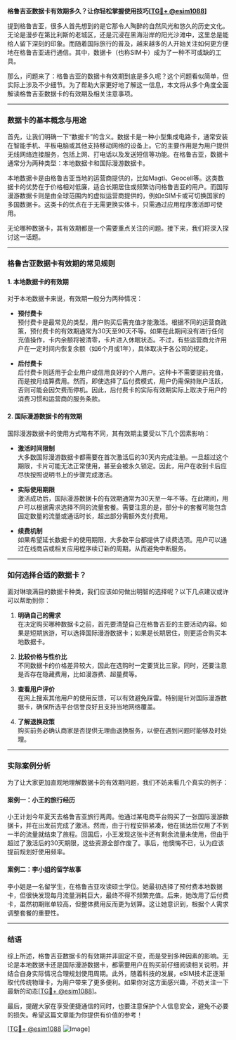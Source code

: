 **格鲁吉亚数据卡有效期多久？让你轻松掌握使用技巧[[TG💪+ @esim1088](https://t.me/s/esim1088)]**

提到格鲁吉亚，很多人首先想到的是它那令人陶醉的自然风光和悠久的历史文化。无论是漫步在第比利斯的老城区，还是沉浸在黑海沿岸的阳光沙滩中，这里总是能给人留下深刻的印象。而随着国际旅行的普及，越来越多的人开始关注如何更方便地在格鲁吉亚进行通信。其中，数据卡（也称SIM卡）成为了一种不可或缺的工具。

那么，问题来了：格鲁吉亚的数据卡有效期到底是多久呢？这个问题看似简单，但实际上涉及不少细节。为了帮助大家更好地了解这一信息，本文将从多个角度全面解读格鲁吉亚数据卡的有效期及相关注意事项。

---

### 数据卡的基本概念与用途

首先，让我们明确一下“数据卡”的含义。数据卡是一种小型集成电路卡，通常安装在智能手机、平板电脑或其他支持移动网络的设备上。它的主要作用是为用户提供无线网络连接服务，包括上网、打电话以及发送短信等功能。在格鲁吉亚，数据卡通常分为两种类型：本地数据卡和国际漫游数据卡。

本地数据卡是由格鲁吉亚当地的运营商提供的，比如Magti、Geocell等。这类数据卡的优势在于价格相对低廉，适合长期居住或频繁访问格鲁吉亚的用户。而国际漫游数据卡则是由全球范围内的虚拟运营商提供的，例如eSIM卡或可切换国家的多国数据卡。这类卡的优点在于无需更换实体卡，只需通过应用程序激活即可使用。

无论哪种数据卡，其有效期都是一个需要重点关注的问题。接下来，我们将深入探讨这一话题。

---

### 格鲁吉亚数据卡有效期的常见规则

#### 1. **本地数据卡的有效期**
对于本地数据卡来说，有效期一般分为两种情况：

- **预付费卡**  
  预付费卡是最常见的类型，用户购买后需充值才能激活。根据不同的运营商政策，预付费卡的有效期通常为30天至90天不等。如果在此期间没有进行任何充值操作，卡内余额将被清零，卡片进入休眠状态。不过，有些运营商允许用户在一定时间内恢复余额（如6个月或1年），具体取决于各公司的规定。

- **后付费卡**  
  后付费卡则适用于企业用户或信用良好的个人用户。这种卡不需要提前充值，而是按月结算费用。然而，即使选择了后付费模式，用户仍需保持账户活跃，否则可能会因欠费而停机。因此，后付费卡的实际有效期实际上取决于用户的消费习惯和运营商的服务条款。

#### 2. **国际漫游数据卡的有效期**
国际漫游数据卡的使用方式略有不同，其有效期主要受以下几个因素影响：

- **激活时间限制**  
  大多数国际漫游数据卡都需要在首次激活后的30天内完成注册。一旦超过这个期限，卡片可能无法正常使用，甚至会被永久锁定。因此，用户在收到卡后应尽快按照说明书上的步骤完成激活。

- **实际使用期限**  
  激活成功后，国际漫游数据卡的有效期通常为30天至一年不等。在此期间，用户可以根据需求选择不同的流量套餐。需要注意的是，部分卡的套餐可能包含固定数量的流量或通话时长，超出部分需额外支付费用。

- **续费机制**  
  如果希望延长数据卡的使用期限，大多数平台都提供了续费选项。用户可以通过在线商店或相关应用程序续订新的周期，从而避免中断服务。

---

### 如何选择合适的数据卡？

面对琳琅满目的数据卡种类，我们应该如何做出明智的选择呢？以下几点建议或许可以帮助到你：

1. **明确自己的需求**  
   在决定购买哪种数据卡之前，首先要清楚自己在格鲁吉亚的主要活动内容。如果是短期旅游，可以选择国际漫游数据卡；如果是长期居住，则更适合购买本地数据卡。

2. **比较价格与性价比**  
   不同数据卡的价格差异较大，因此在选购时一定要货比三家。同时，还要注意是否存在隐藏费用，比如漫游费、超量费等。

3. **查看用户评价**  
   在网上搜索其他用户的使用反馈，可以有效避免踩雷。特别是针对国际漫游数据卡，确保所选平台信誉良好且支持当地网络覆盖。

4. **了解退换政策**  
   购买前务必确认商家是否提供无理由退换服务，以便在遇到问题时能够及时处理。

---

### 实际案例分析

为了让大家更加直观地理解数据卡的有效期问题，我们不妨来看几个真实的例子：

#### 案例一：小王的旅行经历  
小王计划今年夏天去格鲁吉亚旅行两周。他通过某电商平台购买了一张国际漫游数据卡，并在出发前完成了激活。然而，由于行程安排紧凑，他在抵达后仅用了不到一半的流量就结束了旅程。回国后，小王发现这张卡还有剩余流量未使用，但由于超过了激活后的30天期限，这些资源全部作废了。事后，他懊悔不已，认为应该提前规划好使用频率。

#### 案例二：李小姐的留学故事  
李小姐是一名留学生，在格鲁吉亚攻读硕士学位。她最初选择了预付费本地数据卡，但很快发现每月流量消耗巨大，最终不得不频繁充值。后来，她改用了后付费卡，虽然初期账单较高，但整体费用反而更为划算。这让她意识到，根据个人需求调整套餐的重要性。

---

### 结语

综上所述，格鲁吉亚数据卡的有效期并非固定不变，而是受到多种因素的影响。无论是本地数据卡还是国际漫游数据卡，都需要用户在购买前仔细阅读相关说明，并结合自身实际情况合理规划使用周期。此外，随着科技的发展，eSIM技术正逐渐取代传统物理卡，为用户带来了更多便利。如果你对这方面感兴趣，不妨关注一下最新的动态[[TG💪+ @esim1088](https://t.me/s/esim1088)]。

最后，提醒大家在享受便捷通信的同时，也要注意保护个人信息安全，避免不必要的损失。希望这篇文章能为你提供有价值的参考！

[[TG💪+ @esim1088](https://t.me/s/esim1088) ![Image](https://i.postimg.cc/4NQfJmqS/Snipaste-2025-05-13-00-14-12.png)]